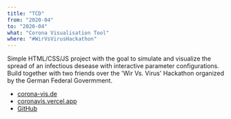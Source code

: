 ```yaml
---
title: "TCD"
from: "2020-04"
to: "2020-04"
what: "Corona Visualisation Tool"
where: "#WirVsVirusHackathon"
---
```


Simple HTML/CSS/JS project with the goal to simulate and visualize the spread of an infectious desease with interactive parameter configurations. Build together with two friends over the 'Wir Vs. Virus' Hackathon organized by the German Federal Govermment.

- [corona-vis.de](corona-vis.de)
- [coronavis.vercel.app](coronavis.vercel.app)
- [GitHub](https://github.com/mxkaske/coronavis)
